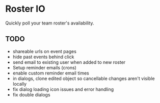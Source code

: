 Roster IO
========================

Quickly poll your team roster's availability.


## TODO

- shareable urls on event pages
- hide past events behind click
- send email to existing user when added to new roster
- Setup reminder emails (crons)
- enable custom reminder email times
- in dialogs, clone edited object so cancellable changes aren't visible locally
- fix dialog loading icon issues and error handling
- fix double dialogs